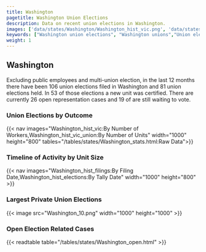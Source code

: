 ```yaml
---
title: Washington
pagetitle: Washington Union Elections
description: Data on recent union elections in Washington.
images: ['data/states/Washington/Washington_hist_vic.png', 'data/states/Washington/Washington_hist_size.png', 'data/states/Washington/Washington_10.png']
keywords: ["Washington union elections", "Washington unions","Union elections"]
weight: 1
---
```

##  Washington

Excluding public employees and multi-union election, in the last 12 months there have been 106 union elections filed in Washington and 81 union elections held. In 53 of those elections a new unit was certified. There are currently 26 open representation cases and 19 of are still waiting to vote.

### Union Elections by Outcome
{{< nav images="Washington_hist_vic:By Number of Workers,Washington_hist_vic_union:By Number of Units" width="1000" height="800" tables="/tables/states/Washington_stats.html:Raw Data">}}

### Timeline of Activity by Unit Size
{{< nav images="Washington_hist_filings:By Filing Date,Washington_hist_elections:By Tally Date" width="1000" height="800" >}}

### Largest Private Union Elections
{{< image src="Washington_10.png" width="1000" height="1000"  >}}

### Open Election Related Cases
{{< readtable table="/tables/states/Washington_open.html" >}}

